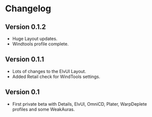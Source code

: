 # Changelog

## Version 0.1.2

* Huge Layout updates.
* Windtools profile complete.

## Version 0.1.1

* Lots of changes to the ElvUI Layout.
* Added Retail check for WindTools settings.

## Version 0.1

* First private beta with Details, ElvUI, OmniCD, Plater, WarpDeplete profiles and some WeakAuras.
